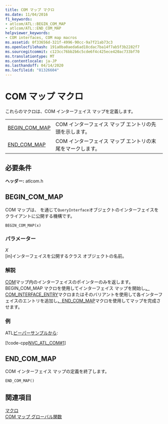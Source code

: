 ```yaml
---
title: COM マップ マクロ
ms.date: 11/04/2016
f1_keywords:
- atlcom/ATL::BEGIN_COM_MAP
- atlcom/ATL::END_COM_MAP
helpviewer_keywords:
- COM interfaces, COM map macros
ms.assetid: 0f33656d-321f-4996-90cc-9a7f21ab73c3
ms.openlocfilehash: 191a0ba0aeda6ad18cdac7ba14f7ab5f3b2282f7
ms.sourcegitcommit: c123cc76bb2b6c5cde6f4c425ece420ac733bf70
ms.translationtype: MT
ms.contentlocale: ja-JP
ms.lasthandoff: 04/14/2020
ms.locfileid: "81326604"
---
```

# <a name="com-map-macros"></a>COM マップ マクロ

これらのマクロは、COM インターフェイス マップを定義します。

|||
|-|-|
|[BEGIN_COM_MAP](#begin_com_map)|COM インターフェイス マップ エントリの先頭を示します。|
|[END_COM_MAP](#end_com_map)|COM インターフェイス マップ エントリの末尾をマークします。|

## <a name="requirements"></a>必要条件

**ヘッダー:** atlcom.h

## <a name="begin_com_map"></a><a name="begin_com_map"></a>BEGIN_COM_MAP

COM マップは、 を通じて`QueryInterface`オブジェクトのインターフェイスをクライアントに公開する機構です。

```
BEGIN_COM_MAP(x)
```

### <a name="parameters"></a>パラメーター

*X*<br/>
[in]インターフェイスを公開するクラス オブジェクトの名前。

### <a name="remarks"></a>解説

[COM](ccomobjectrootex-class.md#internalqueryinterface)マップ内のインターフェイスのポインターのみを返します。 BEGIN_COM_MAP マクロを使用してインターフェイス マップを開始し[、COM_INTERFACE_ENTRY](com-interface-entry-macros.md#com_interface_entry)マクロまたはそのバリアントを使用して各インターフェイスのエントリを追加し[、END_COM_MAP](#end_com_map)マクロを使用してマップを完成させます。

### <a name="example"></a>例

ATL[ビーパーサンプルから](../../overview/visual-cpp-samples.md):

[!code-cpp[NVC_ATL_COM#1](../../atl/codesnippet/cpp/com-map-macros_1.h)]

## <a name="end_com_map"></a><a name="end_com_map"></a>END_COM_MAP

COM インターフェイス マップの定義を終了します。

```
END_COM_MAP()
```

## <a name="see-also"></a>関連項目

[マクロ](../../atl/reference/atl-macros.md)<br/>
[COM マップ グローバル関数](../../atl/reference/com-map-global-functions.md)
